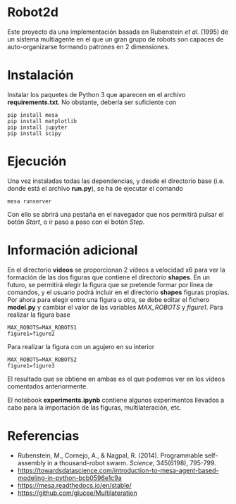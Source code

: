 # Robot2d

Este proyecto da una implementación basada en Rubenstein _et al._ (1995) de un sistema multiagente en el que un gran grupo de robots son capaces de auto-organizarse formando patrones en 2 dimensiones.

# Instalación

Instalar los paquetes de Python 3 que aparecen en el archivo **requirements.txt**. No obstante, debería ser suficiente con

```{bash}
pip install mesa
pip install matplotlib
pip install jupyter
pip install scipy
```

# Ejecución

Una vez instaladas todas las dependencias, y desde el directorio base (i.e. donde está el archivo **run.py**), se ha de ejecutar el comando
```{bash}
mesa runserver
```

Con ello se abrirá una pestaña en el navegador que nos permitirá pulsar el botón *Start*, o ir paso a paso con el botón *Step*.

# Información adicional

En el directorio **videos** se proporcionan 2 vídeos a velocidad x6 para ver la formación de las dos figuras que contiene el directorio **shapes**. En un futuro, se permitirá elegir la figura que se pretende formar por línea de comandos, y el usuario podrá incluir en el directorio **shapes** figuras propias. Por ahora para elegir entre una figura u otra, se debe editar el fichero **model.py** y cambiar el valor de las variables *MAX_ROBOTS* y *figure1*. Para realizar la figura base
```{python}
MAX_ROBOTS=MAX_ROBOTS1
figure1=figure2
```

Para realizar la figura con un agujero en su interior
```{python}
MAX_ROBOTS=MAX_ROBOTS2
figure1=figure3
```

El resultado que se obtiene en ambas es el que podemos ver en los vídeos comentados anteriormente.

El notebook **experiments.ipynb** contiene algunos experimentos llevados a cabo para la importación de las figuras, multilateración, etc.

# Referencias

* Rubenstein, M., Cornejo, A., & Nagpal, R. (2014). Programmable self-assembly in a thousand-robot swarm. _Science_, 345(6198), 795-799.
* https://towardsdatascience.com/introduction-to-mesa-agent-based-modeling-in-python-bcb0596e1c9a
* https://mesa.readthedocs.io/en/stable/
* https://github.com/glucee/Multilateration
